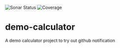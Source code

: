 
![Sonar Status](https://1f6e9eee.ngrok.io/api/project_badges/measure?project=cglx%3Ademo-calculator&metric=alert_status)
![Coverage](https://1f6e9eee.ngrok.io/api/project_badges/measure?project=cglx%3Ademo-calculator&metric=coverage)
# demo-calculator
A demo calculator project to try out github notification
